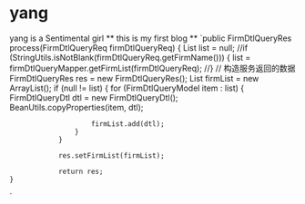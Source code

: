 # yang
yang is a Sentimental girl
** this is my first blog **
`public FirmDtlQueryRes process(FirmDtlQueryReq firmDtlQueryReq) {
		List<FirmDtlQueryModel> list = null;
		//if (StringUtils.isNotBlank(firmDtlQueryReq.getFirmName())) {
			list = firmDtlQueryMapper.getFirmList(firmDtlQueryReq);
		//}
		// 构造服务返回的数据
				FirmDtlQueryRes res = new FirmDtlQueryRes();
				List<FirmDtlQueryDtl> firmList = new ArrayList<FirmDtlQueryDtl>();
				if (null != list) {
					for (FirmDtlQueryModel item : list) {
						FirmDtlQueryDtl dtl = new FirmDtlQueryDtl();
						BeanUtils.copyProperties(item, dtl);
						
						firmList.add(dtl);
					}
				}
				
				res.setFirmList(firmList);
				
				return res;	
	}
`
